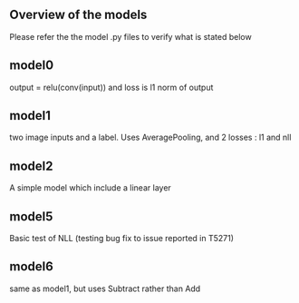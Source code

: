 Overview of the models
----------------------
Please refer the the model .py files to verify what is stated below

model0
------
output  = relu(conv(input)) and loss is l1 norm of output

model1
------
two image inputs and a label. Uses AveragePooling, and 2 losses : l1 and nll

model2
------
A simple model which include a linear layer

model5
------
Basic test of NLL (testing bug fix to issue reported in T5271)

model6
------
same as model1, but uses Subtract rather than Add
